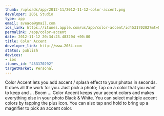 ```yaml
--- 
thumb: /uploads/app/2012-11/2012-11-12-color-accent.png
developer: 205L Studio
type: app
email: aveace@gmail.com
ios_link: https://itunes.apple.com/us/app/color-accent/id453170202?mt=8
permalink: /app/color-accent
date: 2012-11-12 20:34:23.483204 +00:00
title: Color Accent
developer_link: http://www.205L.com
status: publish
devices: 
- ios
itunes_id: "453170202"
targetMarket: Personal
---
```


Color Accent lets you add accent / splash effect to your photos in seconds. It does all the work for you. Just pick a photo; Tap on a color that you want to keep and ... Boom ... Color Accent keeps your accent colors and makes everything else in your photo Black & White. You can select multiple accent colors by tapping the plus icon. You can also tap and hold to bring up a magnifier to pick an accent color.

